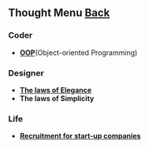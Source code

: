 ## Thought Menu	[Back](./../README.md)

### Coder
* [**OOP**](./OOP/OOP.md)(Object-oriented Programming)

### Designer
* [**The laws of Elegance**](./elegant/elegant.md)
* **The laws of Simplicity**

### Life
* [**Recruitment for start-up companies**](./recruitment/recruitment.md)
